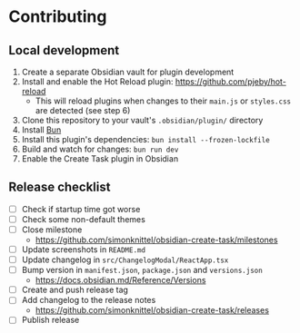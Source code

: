 # Contributing

## Local development

1. Create a separate Obsidian vault for plugin development
2. Install and enable the Hot Reload plugin: <https://github.com/pjeby/hot-reload>
   - This will reload plugins when changes to their `main.js` or `styles.css` are detected (see step 6)
3. Clone this repository to your vault's `.obsidian/plugin/` directory
4. Install [Bun](https://bun.sh/)
5. Install this plugin's dependencies: `bun install --frozen-lockfile`
6. Build and watch for changes: `bun run dev`
7. Enable the Create Task plugin in Obsidian

## Release checklist

- [ ] Check if startup time got worse
- [ ] Check some non-default themes
- [ ] Close milestone
  - https://github.com/simonknittel/obsidian-create-task/milestones
- [ ] Update screenshots in `README.md`
- [ ] Update changelog in `src/ChangelogModal/ReactApp.tsx`
- [ ] Bump version in `manifest.json`, `package.json` and `versions.json`
  - https://docs.obsidian.md/Reference/Versions
- [ ] Create and push release tag
- [ ] Add changelog to the release notes
  - https://github.com/simonknittel/obsidian-create-task/releases
- [ ] Publish release
